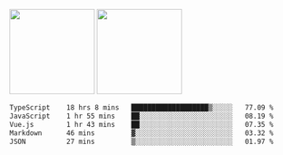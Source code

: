 <img src="https://github-readme-stats.vercel.app/api?username=Dream4ever&count_private=true&show_icons=true&theme=tokyonight" height="150" /> <img src="https://github-readme-stats.vercel.app/api/top-langs/?username=Dream4ever&count_private=true&show_icons=true&theme=tokyonight&langs_count=5&layout=compact" height="150" />

<!--START_SECTION:waka-->

```txt
TypeScript    18 hrs 8 mins   ███████████████████▒░░░░░   77.09 %
JavaScript    1 hr 55 mins    ██░░░░░░░░░░░░░░░░░░░░░░░   08.19 %
Vue.js        1 hr 43 mins    ██░░░░░░░░░░░░░░░░░░░░░░░   07.35 %
Markdown      46 mins         ▓░░░░░░░░░░░░░░░░░░░░░░░░   03.32 %
JSON          27 mins         ▒░░░░░░░░░░░░░░░░░░░░░░░░   01.97 %
```

<!--END_SECTION:waka-->
